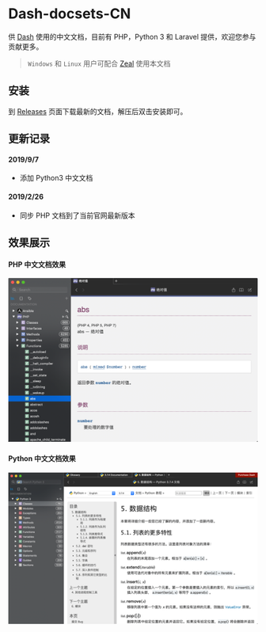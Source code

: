 # Dash-docsets-CN

供 [Dash](https://kapeli.com/dash) 使用的中文文档，目前有 PHP，Python 3 和 Laravel 提供，欢迎您参与贡献更多。

>`Windows` 和 `Linux` 用户可配合 [Zeal](http://zealdocs.org/) 使用本文档

## 安装

到 [Releases](https://github.com/NauxLiu/Dash-docsets-CN/releases) 页面下载最新的文档，解压后双击安装即可。

## 更新记录

#### 2019/9/7
  * 添加 Python3 中文文档
#### 2019/2/26
  * 同步 PHP 文档到了当前官网最新版本

## 效果展示

#### PHP 中文文档效果
![](screenshot/php.png)

#### Python 中文文档效果
![](screenshot/python3.png)
